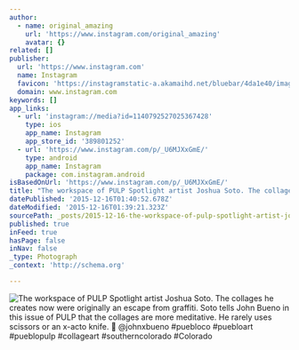 ```yaml
---
author:
  - name: original_amazing
    url: 'https://www.instagram.com/original_amazing'
    avatar: {}
related: []
publisher:
  url: 'https://www.instagram.com'
  name: Instagram
  favicon: 'https://instagramstatic-a.akamaihd.net/bluebar/4da1e40/images/ico/favicon.ico'
  domain: www.instagram.com
keywords: []
app_links:
  - url: 'instagram://media?id=1140792527025367428'
    type: ios
    app_name: Instagram
    app_store_id: '389801252'
  - url: 'https://www.instagram.com/p/_U6MJXxGmE/'
    type: android
    app_name: Instagram
    package: com.instagram.android
isBasedOnUrl: 'https://www.instagram.com/p/_U6MJXxGmE/'
title: "The workspace of PULP Spotlight artist Joshua Soto. The collages he creates now were originally an escape from graffiti. Soto tells John Bueno in this issue of PULP that the collages are more meditative. He rarely uses scissors or an x-acto knife. \uD83D\uDCF7 @johnxbueno #puebloco #puebloart #pueblopulp #collageart #southerncolorado #Colorado"
datePublished: '2015-12-16T01:40:52.678Z'
dateModified: '2015-12-16T01:39:21.323Z'
sourcePath: _posts/2015-12-16-the-workspace-of-pulp-spotlight-artist-joshua-soto-the-coll.md
published: true
inFeed: true
hasPage: false
inNav: false
_type: Photograph
_context: 'http://schema.org'

---
```

![The workspace of PULP Spotlight artist Joshua Soto&period; The collages he creates now were originally an escape from graffiti&period; Soto tells John Bueno in this issue of PULP that the collages are more meditative&period; He rarely uses scissors or an x-acto knife&period;  &commat;johnxbueno &num;puebloco &num;puebloart &num;pueblopulp &num;collageart &num;southerncolorado &num;Colorado](https://scontent.cdninstagram.com/hphotos-xpt1/t51.2885-15/s640x640/sh0.08/e35/10995098_1529332230717175_580670294_n.jpg)